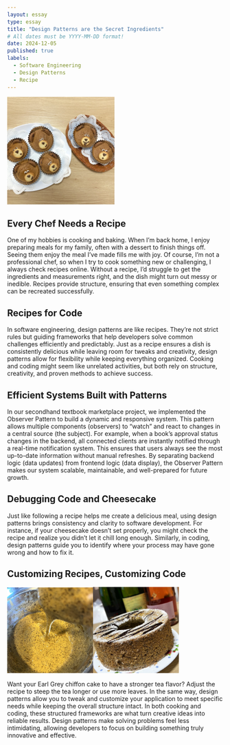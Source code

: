 ```yaml
---
layout: essay
type: essay
title: "Design Patterns are the Secret Ingredients"
# All dates must be YYYY-MM-DD format!
date: 2024-12-05
published: true
labels:
  - Software Engineering
  - Design Patterns
  - Recipe
---
```



<img width="250px" class="float-start pe-4" src="../img/muffins.jpg"> 

## Every Chef Needs a Recipe 
One of my hobbies is cooking and baking. When I’m back home, I enjoy preparing meals for my family, often with a dessert to finish things off. Seeing them enjoy the meal I’ve made fills me with joy. Of course, I’m not a professional chef, so when I try to cook something new or challenging, I always check recipes online. Without a recipe, I’d struggle to get the ingredients and measurements right, and the dish might turn out messy or inedible. Recipes provide structure, ensuring that even something complex can be recreated successfully.

## Recipes for Code

In software engineering, design patterns are like recipes. They’re not strict rules but guiding frameworks that help developers solve common challenges efficiently and predictably. Just as a recipe ensures a dish is consistently delicious while leaving room for tweaks and creativity, design patterns allow for flexibility while keeping everything organized. Cooking and coding might seem like unrelated activities, but both rely on structure, creativity, and proven methods to achieve success.

## Efficient Systems Built with Patterns

In our secondhand textbook marketplace project, we implemented the Observer Pattern to build a dynamic and responsive system. This pattern allows multiple components (observers) to “watch” and react to changes in a central source (the subject). For example, when a book’s approval status changes in the backend, all connected clients are instantly notified through a real-time notification system. This ensures that users always see the most up-to-date information without manual refreshes. By separating backend logic (data updates) from frontend logic (data display), the Observer Pattern makes our system scalable, maintainable, and well-prepared for future growth.

## Debugging Code and Cheesecake

Just like following a recipe helps me create a delicious meal, using design patterns brings consistency and clarity to software development. For instance, if your cheesecake doesn’t set properly, you might check the recipe and realize you didn’t let it chill long enough. Similarly, in coding, design patterns guide you to identify where your process may have gone wrong and how to fix it.

## Customizing Recipes, Customizing Code                   

<img width="200px" class="float-start pe-4" src="../img/baking.jpg"><img width="200px" class="float-start pe-4" src="../img/chiffoncake.jpg"> 

Want your Earl Grey chiffon cake to have a stronger tea flavor? Adjust the recipe to steep the tea longer or use more leaves. In the same way, design patterns allow you to tweak and customize your application to meet specific needs while keeping the overall structure intact. In both cooking and coding, these structured frameworks are what turn creative ideas into reliable results. Design patterns make solving problems feel less intimidating, allowing developers to focus on building something truly innovative and effective.

<br/><br/><br/>

